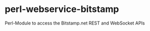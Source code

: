 perl-webservice-bitstamp
========================

Perl-Module to access the Bitstamp.net REST and WebSocket APIs
